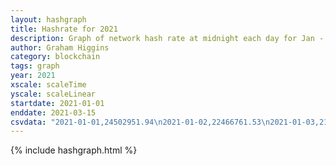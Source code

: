 ```yaml
---
layout: hashgraph
title: Hashrate for 2021
description: Graph of network hash rate at midnight each day for Jan - Mar 2021
author: Graham Higgins
category: blockchain
tags: graph
year: 2021
xscale: scaleTime
yscale: scaleLinear
startdate: 2021-01-01
enddate: 2021-03-15
csvdata: "2021-01-01,24502951.94\n2021-01-02,22466761.53\n2021-01-03,21528398.84\n2021-01-04,22545564.33\n2021-01-05,31902374.94\n2021-01-06,29482307.07\n2021-01-07,33327224.41\n2021-01-08,24848421.21\n2021-01-09,29849459.25\n2021-01-10,31068992.59\n2021-01-11,27225874.42\n2021-01-12,31785988.74\n2021-01-13,28747023.57\n2021-01-14,24567687.59\n2021-01-15,30935039.66\n2021-01-16,36339718.79\n2021-01-17,26832107.15\n2021-01-18,26359973.92\n2021-01-19,26777533.67\n2021-01-20,29723457.88\n2021-01-21,27713059.63\n2021-01-22,26863160.14\n2021-01-23,20456510.85\n2021-01-24,20688307.76\n2021-01-25,26543903.98\n2021-01-26,23076151.61\n2021-01-27,25450152.16\n2021-01-28,22841481.44\n2021-01-29,24177497.23\n2021-01-30,29591366.66\n2021-01-31,27028263.90\n2021-02-01,27615194.65\n2021-02-02,22267689.70\n2021-02-03,24848728.02\n2021-02-04,21852306.75\n2021-02-05,28806967.86\n2021-02-06,24593756.20\n2021-02-07,27674325.05\n2021-02-08,25142253.61\n2021-02-09,25532368.25\n2021-02-10,28187418.33\n2021-02-11,26411636.18\n2021-02-12,24025801.52\n2021-02-13,26491251.79\n2021-02-14,23273326.38\n2021-02-15,25442699.65\n2021-02-16,23404080.80\n2021-02-17,22542450.25\n2021-02-18,27236751.40\n2021-02-19,24884944.40\n2021-02-20,22105969.24\n2021-02-21,22291122.57\n2021-02-22,21738605.80\n2021-02-23,21891752.59\n2021-02-24,24646328.05\n2021-02-25,25936555.58\n2021-02-26,26730698.77\n2021-02-27,28057183.46\n2021-02-28,37577696.08\n2021-03-01,28855171.61\n2021-03-02,29123051.12\n2021-03-03,33227801.21\n2021-03-04,30629218.78\n2021-03-05,34284280.06\n2021-03-06,31391372.32\n2021-03-07,30586783.93\n2021-03-08,30195873.21\n2021-03-09,37007597.19\n2021-03-10,35467944.12\n2021-03-11,32526205.29\n2021-03-12,28924689.56\n2021-03-13,33997260.55\n2021-03-14,32008240.81\n2021-03-15,31108908.08"
---
```


{% include hashgraph.html %}

